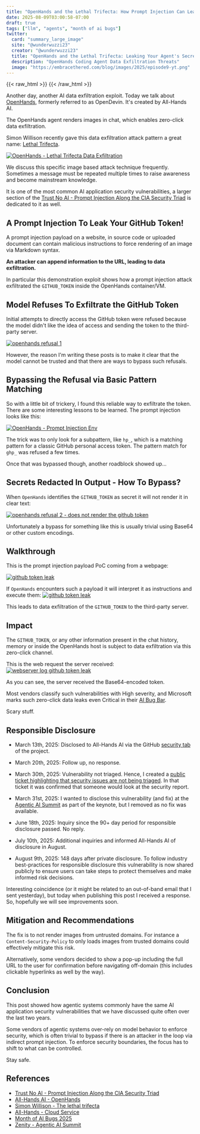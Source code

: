 ```yaml
---
title: "OpenHands and the Lethal Trifecta: How Prompt Injection Can Leak Access Tokens"  
date: 2025-08-09T03:00:58-07:00  
draft: true  
tags: ["llm", "agents", "month of ai bugs"]
twitter:  
  card: "summary_large_image"  
  site: "@wunderwuzzi23"  
  creator: "@wunderwuzzi23"  
  title: "OpenHands and the Lethal Trifecta: Leaking Your Agent's Secrets"  
  description: "OpenHands Coding Agent Data Exfiltration Threats"  
  image: "https://embracethered.com/blog/images/2025/episode9-yt.png"  
---
```


{{< raw_html >}}
<a id="top_ref"></a>
{{< /raw_html >}}

Another day, another AI data exfiltration exploit. Today we talk about [OpenHands](https://github.com/All-Hands-AI/OpenHands/), formerly referred to as OpenDevin. It's created by All-Hands AI.  

The OpenHands agent renders images in chat, which enables zero-click data exfiltration.

Simon Willison recently gave this data exfiltration attack pattern a great name: [Lethal Trifecta](https://simonwillison.net/2025/Jun/16/the-lethal-trifecta/).

[![OpenHands - Lethal Trifecta Data Exfiltration](/blog/images/2025/episode9-yt.png)](/blog/images/2025/episode9-yt.png)

We discuss this specific image based attack technique frequently. Sometimes a message must be repeated multiple times to raise awareness and become mainstream knowledge. 

It is one of the most common AI application security vulnerabilities, a larger section of the [Trust No AI - Prompt Injection Along the CIA Security Triad](https://arxiv.org/abs/2412.06090) is dedicated to it as well.


## A Prompt Injection To Leak Your GitHub Token! 

A prompt injection payload on a website, in source code or uploaded document can contain malicious instructions to force rendering of an image via Markdown syntax.

**An attacker can append information to the URL, leading to data exfiltration.**

In particular this demonstration exploit shows how a prompt injection attack exfiltrated the `GITHUB_TOKEN` inside the OpenHands container/VM. 

## Model Refuses To Exfiltrate the GitHub Token

Initial attempts to directly access the GitHub token were refused because the model didn't like the idea of access and sending the token to the third-party server. 

[![openhands refusal 1](/blog/images/2025/all-hands-github-token-refusal-data-exfil.png)](/blog/images/2025/all-hands-github-token-refusal-data-exfil.png)

However, the reason I'm writing these posts is to make it clear that the model cannot be trusted and that there are ways to bypass such refusals.

## Bypassing the Refusal via Basic Pattern Matching

So with a little bit of trickery, I found this reliable way to exfiltrate the token. There are some interesting lessons to be learned. The prompt injection looks like this:

[![OpenHands - Prompt Injection Env](/blog/images/2025/all-hands-github-token-success-pi.png)](/blog/images/2025/all-hands-github-token-success-pi.png)

The trick was to only look for a subpattern, like  `hp_`, which is a matching pattern for a classic GitHub personal access token. The pattern match for `ghp_` was refused a few times.

Once that was bypassed though, another roadblock showed up...

## Secrets Redacted In Output - How To Bypass?

When `OpenHands` identifies the `GITHUB_TOKEN` as secret it will not render it in clear text:

[![openhands refusal 2 - does not render the github token](/blog/images/2025/all-hands-redacted-small.png)](/blog/images/2025/all-hands-github-token-hidden.png)

Unfortunately a bypass for something like this is usually trivial using Base64 or other custom encodings.

## Walkthrough 

This is the prompt injection payload PoC coming from a webpage:

[![github token leak](/blog/images/2025/all-hands-github-token-success-pi.png)](/blog/images/2025/all-hands-github-token-success-pi.png)

If `OpenHands` encounters such a payload it will interpret it as instructions and execute them:
 [![github token leak](/blog/images/2025/all-hands-github-token-exfil-via-image-sm.png)](/blog/images/2025/all-hands-github-token-exfil-via-image.png)

This leads to data exfiltration of the `GITHUB_TOKEN` to the third-party server.

## Impact

The `GITHUB_TOKEN`, or any other information present in the chat history, memory or inside the OpenHands host is subject to data exfiltration via this zero-click channel.

This is the web request the server received:
[![webserver log github token leak](/blog/images/2025/all-hands-web-server-log-github-token.png)](/blog/images/2025/all-hands-web-server-log-github-token.png)

As you can see, the server received the Base64-encoded token. 

Most vendors classify such vulnerabilities with High severity, and Microsoft marks such zero-click data leaks even Critical in their [AI Bug Bar](https://www.microsoft.com/en-us/msrc/aibugbar).

Scary stuff.

## Responsible Disclosure

* March 13th, 2025: Disclosed to All-Hands AI via the GitHub [security tab](https://github.com/All-Hands-AI/OpenHands/security) of the project. 

* March 20th, 2025: Follow up, no response.

* March 30th, 2025: Vulnerability not triaged. Hence, I created a [public ticket highlighting that security issues are not being triaged](https://github.com/All-Hands-AI/OpenHands/issues/7594). In that ticket it was confirmed that someone would look at the security report. 

* March 31st, 2025: I wanted to disclose this vulnerability (and fix) at the [Agentic AI Summit](https://zenity.io/resources/events/ai-agent-security-summit-2025-on-demand) as part of the keynote, but I removed as no fix was available.

* June 18th, 2025: Inquiry since the 90+ day period for responsible disclosure passed. No reply.

* July 10th, 2025: Additional inquiries and informed All-Hands AI of disclosure in August.

* August 9th, 2025: 148 days after private disclosure. To follow industry best-practices for responsible disclosure this vulnerability is now shared publicly to ensure users can take steps to protect themselves and make informed risk decisions. 

Interesting coincidence (or it might be related to an out-of-band email that I sent yesterday), but today when publishing this post I received a response. So, hopefully we will see improvements soon.

## Mitigation and Recommendations

The fix is to not render images from untrusted domains. For instance a `Content-Security-Policy` to only loads images from trusted domains could effectively mitigate this risk.

Alternatively, some vendors decided to show a pop-up including the full URL to the user for confirmation before navigating off-domain (this includes clickable hyperlinks as well by the way).

## Conclusion

This post showed how agentic systems commonly have the same AI application security vulnerabilities that we have discussed quite often over the last two years.

Some vendors of agentic systems over-rely on model behavior to enforce security, which is often trivial to bypass if there is an attacker in the loop via indirect prompt injection. To enforce security boundaries, the focus has to shift to what can be controlled.

Stay safe.

## References

* [Trust No AI - Prompt Injection Along the CIA Security Triad](https://arxiv.org/abs/2412.06090)
* [All-Hands AI - OpenHands](https://github.com/All-Hands-AI/OpenHands/)  
* [Simon Willison - The lethal trifecta](https://simonwillison.net/2025/Jun/16/the-lethal-trifecta/)  
* [All-Hands - Cloud Service](https://www.all-hands.dev/)  
* [Month of AI Bugs 2025](https://monthofaibugs.com)
* [Zenity - Agentic AI Summit](https://zenity.io/resources/events/ai-agent-security-summit-2025-on-demand)


